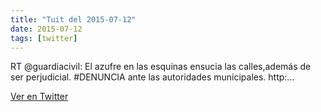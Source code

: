 ```yaml
---
title: "Tuit del 2015-07-12"
date: 2015-07-12
tags: [twitter]
---
```


RT @guardiacivil: El azufre en las esquinas ensucia las calles,además de ser perjudicial. #DENUNCIA ante las autoridades municipales. http:…



[Ver en Twitter](https://twitter.com/i/web/status/620334586820583424)
